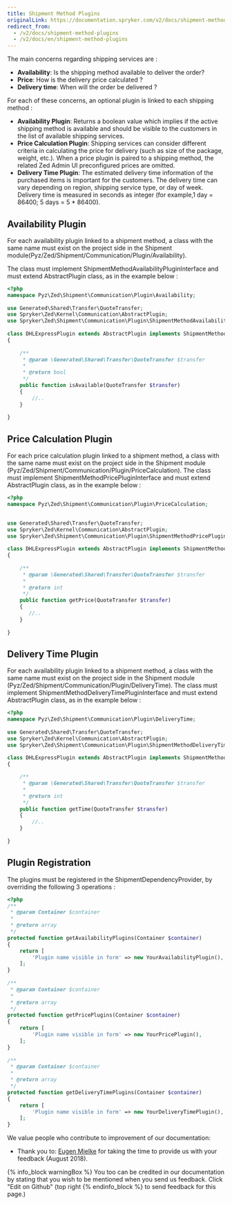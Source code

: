 ```yaml
---
title: Shipment Method Plugins
originalLink: https://documentation.spryker.com/v2/docs/shipment-method-plugins
redirect_from:
  - /v2/docs/shipment-method-plugins
  - /v2/docs/en/shipment-method-plugins
---
```


The main concerns regarding shipping services are :

* **Availability**: Is the shipping method available to deliver the order?
* **Price**: How is the delivery price calculated ?
* **Delivery time**: When will the order be delivered ?

For each of these concerns, an optional plugin is linked to each shipping method :

* **Availability Plugin**: Returns a boolean value which implies if the active shipping method is available and should be visible to the customers in the list of available shipping services.
* **Price Calculation Plugin**: Shipping services can consider different criteria in calculating the price for delivery (such as size of the package, weight, etc.). When a price plugin is paired to a shipping method, the related Zed Admin UI preconfigured prices are omitted.
* **Delivery Time Plugin**: The estimated delivery time information of the purchased items is important for the customers. The delivery time can vary depending on region, shipping service type, or day of week. Delivery time is measured in seconds as integer (for example,1 day = 86400; 5 days = 5 * 86400).

## Availability Plugin

For each availability plugin linked to a shipment method, a class with the same name must exist on the project side in the Shipment module(Pyz/Zed/Shipment/Communication/Plugin/Availability).

The class must implement ShipmentMethodAvailabilityPluginInterface and must extend AbstractPlugin class, as in the example below :

```php
<?php
namespace Pyz\Zed\Shipment\Communication\Plugin\Availability;
 
use Generated\Shared\Transfer\QuoteTransfer;
use Spryker\Zed\Kernel\Communication\AbstractPlugin;
use Spryker\Zed\Shipment\Communication\Plugin\ShipmentMethodAvailabilityPluginInterface;
 
class DHLExpressPlugin extends AbstractPlugin implements ShipmentMethodAvailabilityPluginInterface
{
 
    /**
     * @param \Generated\Shared\Transfer\QuoteTransfer $transfer
     *
     * @return bool
     */
    public function isAvailable(QuoteTransfer $transfer)
    {
        //..
    }
 
}
```

## Price Calculation Plugin

For each price calculation plugin linked to a shipment method, a class with the same name must exist on the project side in the Shipment module (Pyz/Zed/Shipment/Communication/Plugin/PriceCalculation). The class must implement ShipmentMethodPricePluginInterface and must extend AbstractPlugin class, as in the example below :

```php
<?php
namespace Pyz\Zed\Shipment\Communication\Plugin\PriceCalculation;
 

use Generated\Shared\Transfer\QuoteTransfer;
use Spryker\Zed\Kernel\Communication\AbstractPlugin;
use Spryker\Zed\Shipment\Communication\Plugin\ShipmentMethodPricePluginInterface;
 
class DHLExpressPlugin extends AbstractPlugin implements ShipmentMethodPricePluginInterface
{
 
    /**
     * @param \Generated\Shared\Transfer\QuoteTransfer $transfer
     *
     * @return int
     */
    public function getPrice(QuoteTransfer $transfer)
    {
       //..
    }
 
}
```

## Delivery Time Plugin

For each availability plugin linked to a shipment method, a class with the same name must exist on the project side in the Shipment module (Pyz/Zed/Shipment/Communication/Plugin/DeliveryTime). The class must implement ShipmentMethodDeliveryTimePluginInterface and must extend AbstractPlugin class, as in the example below :

```php
<?php
namespace Pyz\Zed\Shipment\Communication\Plugin\DeliveryTime;
 
use Generated\Shared\Transfer\QuoteTransfer;
use Spryker\Zed\Kernel\Communication\AbstractPlugin;
use Spryker\Zed\Shipment\Communication\Plugin\ShipmentMethodDeliveryTimePluginInterface;
 
class DHLExpressPlugin extends AbstractPlugin implements ShipmentMethodDeliveryTimePluginInterface
{

    /**
     * @param \Generated\Shared\Transfer\QuoteTransfer $transfer
     *
     * @return int
     */
    public function getTime(QuoteTransfer $transfer)
    {
        //..
    }
 
}
```

## Plugin Registration

The plugins must be registered in the ShipmentDependencyProvider, by overriding the following 3 operations :

```php
<?php
/**
 * @param Container $container
 *
 * @return array
 */
protected function getAvailabilityPlugins(Container $container)
{
    return [
        'Plugin name visible in form' => new YourAvailabilityPlugin(),
    ];
}
 
/**
 * @param Container $container
 *
 * @return array
 */
protected function getPricePlugins(Container $container)
{
    return [
        'Plugin name visible in form' => new YourPricePlugin(),
    ];
}
 
/**
 * @param Container $container
 *
 * @return array
 */
protected function getDeliveryTimePlugins(Container $container)
{
    return [
        'Plugin name visible in form' => new YourDeliveryTimePlugin(),
    ];
}
```

We value people who contribute to improvement of our documentation:

* Thank you to: [Eugen Mielke](https://github.com/eug3n) for taking the time to provide us with your feedback (August 2018).

{% info_block warningBox %}
You too can be credited in our documentation by stating that you wish to be mentioned when you send us feedback. Click "Edit on Github" (top right
{% endinfo_block %} to send feedback for this page.)

<!-- Last review date: Oct 27, 2017 -- by Karoly Gerner -->
